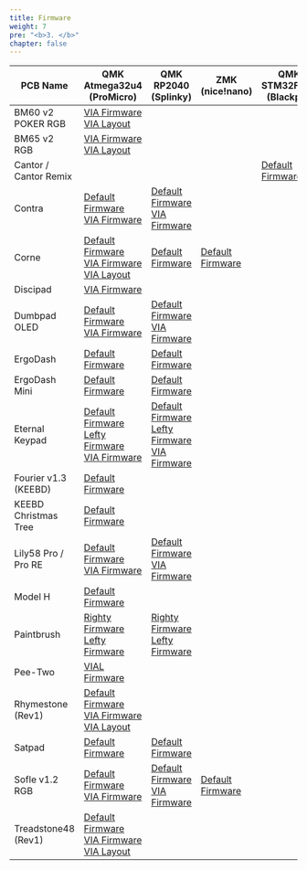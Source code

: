 ```yaml
---
title: Firmware
weight: 7
pre: "<b>3. </b>"
chapter: false
---
```


| PCB Name              | QMK Atmega32u4 (ProMicro)                                                                                                                                                                             | QMK RP2040 (Splinky)                                                                                                                                                                         | ZMK (nice!nano)                             | QMK STM32F4*1 (Blackpill)                            |
|-----------------------|-------------------------------------------------------------------------------------------------------------------------------------------------------------------------------------------------------|----------------------------------------------------------------------------------------------------------------------------------------------------------------------------------------------|---------------------------------------------|------------------------------------------------------|
| BM60 v2 POKER RGB     | [VIA Firmware](./bm60v2_poker_via.hex)<br>[VIA Layout](./bm60v2_poker_via.json)                                                                                                                       |                                                                                                                                                                                              |                                             |                                                      |
| BM65 v2 RGB           | [VIA Firmware](./bm65v2_via.hex)<br>[VIA Layout](./bm65v2_via.json)                                                                                                                                   |                                                                                                                                                                                              |                                             |                                                      |
| Cantor / Cantor Remix |                                                                                                                                                                                                       |                                                                                                                                                                                              |                                             | [Default Firmware](./cantor_default_legacy_wear.bin) |
| Contra                | [Default Firmware](./contra_default.hex)<br>[VIA Firmware](./contra_via.hex)                                                                                                                          | [Default Firmware](./contra_default_promicro_rp2040.uf2)<br>[VIA Firmware](./contra_via_promicro_rp2040.uf2)                                                                                 |                                             |                                                      |
| Corne                 | [Default Firmware](./crkbd_rev1_default.hex)<br>[VIA Firmware](./crkbd_rev1_via.hex)<br>[VIA Layout](./crkbd_rev1_via.json)                                                                           | [Default Firmware](./crkbd_rev1_default_promicro_rp2040.uf2)                                                                                                                                 | [Default Firmware](corne-firmware.zip)      |                                                      |
| Discipad              | [VIA Firmware](./discipad_via.hex)                                                                                                                                                                    |                                                                                                                                                                                              |                                             |                                                      |
| Dumbpad OLED          | [Default Firmware](./dumbpad_v1x_oled_default.hex)<br>[VIA Firmware](./dumbpad_v1x_oled_via.hex)                                                                                                      | [Default Firmware](./dumbpad_v1x_oled_default_promicro_rp2040.uf2)<br>[VIA Firmware](./dumbpad_v1x_oled_via_promicro_rp2040.uf2)                                                             |                                             |                                                      |
| ErgoDash              | [Default Firmware](./omkbd_ergodash_rev1_default.hex)                                                                                                                                                 | [Default Firmware](./omkbd_ergodash_rev1_default_promicro_rp2040.uf2)                                                                                                                        |                                             |                                                      |
| ErgoDash Mini         | [Default Firmware](./omkbd_ergodash_mini_default.hex)                                                                                                                                                 | [Default Firmware](./omkbd_ergodash_mini_default_promicro_rp2040.uf2)                                                                                                                        |                                             |                                                      |
| Eternal Keypad        | [Default Firmware](./eternal_keypad_default.hex)<br>[Lefty Firmware](./eternal_keypad_lefty.hex)<br>[VIA Firmware](./eternal_keypad_lefty.hex)                                                        | [Default Firmware](./eternal_keypad_default_promicro_rp2040.uf2)<br>[Lefty Firmware](./eternal_keypad_lefty_promicro_rp2040.uf2)<br>[VIA Firmware](./eternal_keypad_via_promicro_rp2040.uf2) |                                             |                                                      |
| Fourier v1.3 (KEEBD)  | [Default Firmware](./keebd_fourier_default.hex)                                                                                                                                                       |                                                                                                                                                                                              |                                             |                                                      |
| KEEBD Christmas Tree  | [Default Firmware](./keebd_tree_default.hex)                                                                                                                                                          |                                                                                                                                                                                              |                                             |                                                      |
| Lily58 Pro / Pro RE   | [Default Firmware](./lily58_rev1_default.hex)<br>[VIA Firmware](./lily58_rev1_via.hex)                                                                                                                | [Default Firmware](./lily58_rev1_default_promicro_rp2040.uf2)<br>[VIA Firmware](./lily58_rev1_via_promicro_rp2040.uf2)                                                                       |                                             |                                                      |
| Model H               | [Default Firmware](./modelh_default.bin)                                                                                                                                                              |                                                                                                                                                                                              |                                             |                                                      |
| Paintbrush            | [Righty Firmware](./ardux_thepaintbrush_right.hex)<br>[Lefty Firmware](./ardux_thepaintbrush_left.hex)                                                                                                | [Righty Firmware](./ardux_thepaintbrush_right_promicro_rp2040.uf2)<br>[Lefty Firmware](./ardux_thepaintbrush_left_promicro_rp2040.uf2)                                                       |                                             |                                                      |
| Pee-Two               | [VIAL Firmware](./pee-two_vial.hex)                                                                                                                                                                   |                                                                                                                                                                                              |                                             |                                                      |
| Rhymestone (Rev1)     | [Default Firmware](./rhymestone_rev1_default.hex)<br>[VIA Firmware](./rhymestone_rev1_via.hex)<br>[VIA Layout](./rhymestone_rev1.via.json)                                                            |                                                                                                                                                                                              |                                             |                                                      |
| Satpad                | [Default Firmware](./satpad_default.hex)                                                                                                                                                              | [Default Firmware](./satpad_default_promicro_rp2040.uf2)                                                                                                                                     |                                             |                                                      |
| Sofle v1.2 RGB        | [Default Firmware](./sofle_rev1_default.hex)<br>[VIA Firmware](./sofle_rev1_via.hex)                                                                                                                  | [Default Firmware](./sofle_rev1_default_promicro_rp2040.uf2)<br>[VIA Firmware](./sofle_rev1_via_promicro_rp2040.uf2)                                                                                                                                                                                             | [Default Firmware](sofle-firmware.zip)      |                                                      |
| Treadstone48 (Rev1)   | [Default Firmware](./treadstone48_rev1_default.hex)<br>[VIA Firmware](./treadstone48_rev1_via.hex)<br>[VIA Layout](./treadstone48_rev1_via.json)                                                      |                                                                                                                                                                                              |                                             |                                                      |
